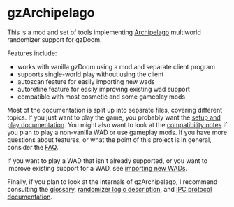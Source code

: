 # gzArchipelago

This is a mod and set of tools implementing [Archipelago](https://archipelago.gg/)
multiworld randomizer support for gzDoom.

Features include:
- works with vanilla gzDoom using a mod and separate client program
- supports single-world play without using the client
- autoscan feature for easily importing new wads
- autorefine feature for easily improving existing wad support
- compatible with most cosmetic and some gameplay mods

Most of the documentation is split up into separate files, covering different
topics. If you just want to play the game, you probably want the
[setup and play documentation](./doc/gameplay.md). You might also want to look
at the [compatibility notes](./doc/compatibility.md) if you plan to play a
non-vanilla WAD or use gameplay mods. If you have more questions about features,
or what the point of this project is in general, consider the [FAQ](./doc/faq.md).

If you want to play a WAD that isn't already supported, or you want to improve
existing support for a WAD, see [importing new WADs](./doc/new-wads.md).

Finally, if you plan to look at the internals of gzArchipelago, I recommend
consulting the [glossary](./doc/glossary.md),
[randomizer logic description](./doc/logic.md), and
[IPC protocol documentation](./doc/protocol.md).

